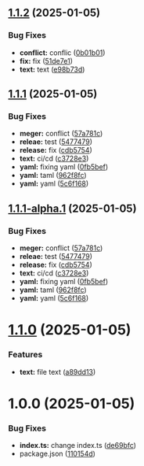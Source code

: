 ## [1.1.2](https://github.com/respati123/semantic-release/compare/v1.1.1...v1.1.2) (2025-01-05)


### Bug Fixes

* **conflict:** conflic ([0b01b01](https://github.com/respati123/semantic-release/commit/0b01b0181484cf5449fca9bf2e96330d924edd98))
* **fix:** fix ([51de7e1](https://github.com/respati123/semantic-release/commit/51de7e1d86d29063d94075b16cc7d53cba1dca2d))
* **text:** text ([e98b73d](https://github.com/respati123/semantic-release/commit/e98b73d21ed5b9c340de3f7e9659a02be37d36da))

## [1.1.1](https://github.com/respati123/semantic-release/compare/v1.1.0...v1.1.1) (2025-01-05)


### Bug Fixes

* **meger:** conflict ([57a781c](https://github.com/respati123/semantic-release/commit/57a781c52652e06c61de5ab02fbbdde184faf07e))
* **releae:** test ([5477479](https://github.com/respati123/semantic-release/commit/5477479604f69672e74fa5435a320019a1c13886))
* **release:** fix ([cdb5754](https://github.com/respati123/semantic-release/commit/cdb57547872bb64eb3859cfdd770ecffabeafc53))
* **text:** ci/cd ([c3728e3](https://github.com/respati123/semantic-release/commit/c3728e3c50b65877426ca502517ba261d0c0c149))
* **yaml:** fixing yaml ([0fb5bef](https://github.com/respati123/semantic-release/commit/0fb5bef00b872d4067b76e41be4d322a4064b7eb))
* **yaml:** taml ([962f8fc](https://github.com/respati123/semantic-release/commit/962f8fcfac4b7925139a3834d08364b62b240cf5))
* **yaml:** yaml ([5c6f168](https://github.com/respati123/semantic-release/commit/5c6f168b54b4599d6ad252dbbf02703c4507308f))

## [1.1.1-alpha.1](https://github.com/respati123/semantic-release/compare/v1.1.0...v1.1.1-alpha.1) (2025-01-05)


### Bug Fixes

* **meger:** conflict ([57a781c](https://github.com/respati123/semantic-release/commit/57a781c52652e06c61de5ab02fbbdde184faf07e))
* **releae:** test ([5477479](https://github.com/respati123/semantic-release/commit/5477479604f69672e74fa5435a320019a1c13886))
* **release:** fix ([cdb5754](https://github.com/respati123/semantic-release/commit/cdb57547872bb64eb3859cfdd770ecffabeafc53))
* **text:** ci/cd ([c3728e3](https://github.com/respati123/semantic-release/commit/c3728e3c50b65877426ca502517ba261d0c0c149))
* **yaml:** fixing yaml ([0fb5bef](https://github.com/respati123/semantic-release/commit/0fb5bef00b872d4067b76e41be4d322a4064b7eb))
* **yaml:** taml ([962f8fc](https://github.com/respati123/semantic-release/commit/962f8fcfac4b7925139a3834d08364b62b240cf5))
* **yaml:** yaml ([5c6f168](https://github.com/respati123/semantic-release/commit/5c6f168b54b4599d6ad252dbbf02703c4507308f))

# [1.1.0](https://github.com/respati123/semantic-release/compare/v1.0.0...v1.1.0) (2025-01-05)


### Features

* **text:** file text ([a89dd13](https://github.com/respati123/semantic-release/commit/a89dd13031d3550839b6bb02c359ba6dc24cdfe7))

# 1.0.0 (2025-01-05)


### Bug Fixes

* **index.ts:** change index.ts ([de69bfc](https://github.com/respati123/semantic-release/commit/de69bfc4f363cb83378b3b193a37bb7809efc661))
* package.json ([110154d](https://github.com/respati123/semantic-release/commit/110154ddf4c1fca9e71d4391364670ba9a1b31d3))
